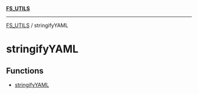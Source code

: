 [**FS_UTILS**](../README.md)

***

[FS_UTILS](../README.md) / stringifyYAML

# stringifyYAML

## Functions

- [stringifyYAML](functions/stringifyYAML.md)
